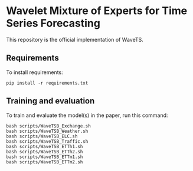 
# Wavelet Mixture of Experts for Time Series Forecasting

This repository is the official implementation of WaveTS. 

## Requirements

To install requirements:

```setup
pip install -r requirements.txt
```


## Training and evaluation

To train and evaluate the model(s) in the paper, run this command:

```train
bash scripts/WaveTSB_Exchange.sh
bash scripts/WaveTSB_Weather.sh
bash scripts/WaveTSB_ELC.sh
bash scripts/WaveTSB_Traffic.sh
bash scripts/WaveTSB_ETTh1.sh
bash scripts/WaveTSB_ETTh2.sh
bash scripts/WaveTSB_ETTm1.sh
bash scripts/WaveTSB_ETTm2.sh
```


